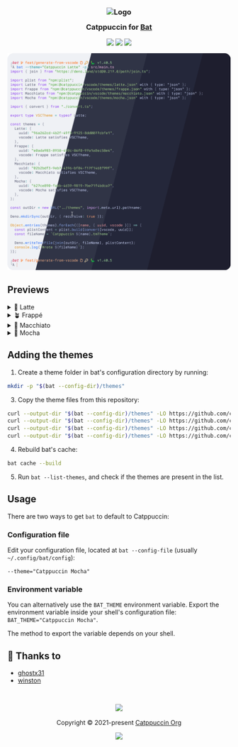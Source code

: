 <h3 align="center">
	<img src="https://raw.githubusercontent.com/catppuccin/catppuccin/main/assets/logos/exports/1544x1544_circle.png" width="100" alt="Logo"/><br/>
	<img src="https://raw.githubusercontent.com/catppuccin/catppuccin/main/assets/misc/transparent.png" height="30" width="0px"/>
	Catppuccin for <a href="https://github.com/sharkdp/bat">Bat</a>
	<img src="https://raw.githubusercontent.com/catppuccin/catppuccin/main/assets/misc/transparent.png" height="30" width="0px"/>
</h3>

<p align="center">
	<a href="https://github.com/catppuccin/bat/stargazers"><img src="https://img.shields.io/github/stars/catppuccin/bat?colorA=363a4f&colorB=b7bdf8&style=for-the-badge"></a>
	<a href="https://github.com/catppuccin/bat/issues"><img src="https://img.shields.io/github/issues/catppuccin/bat?colorA=363a4f&colorB=f5a97f&style=for-the-badge"></a>
	<a href="https://github.com/catppuccin/bat/contributors"><img src="https://img.shields.io/github/contributors/catppuccin/bat?colorA=363a4f&colorB=a6da95&style=for-the-badge"></a>
</p>

<p align="center">
	<img src="assets/preview.webp"/>
</p>

## Previews

<details>
<summary>🌻 Latte</summary>
<img src="assets/latte.webp"/>
</details>
<details>
<summary>🪴 Frappé</summary>
<img src="assets/frappe.webp"/>
</details>
<details>
<summary>🌺 Macchiato</summary>
<img src="assets/macchiato.webp"/>
</details>
<details>
<summary>🌿 Mocha</summary>
<img src="assets/mocha.webp"/>
</details>

## Adding the themes

1. Create a theme folder in bat's configuration directory by running:

```bash
mkdir -p "$(bat --config-dir)/themes"
```

3. Copy the theme files from this repository:

```bash
curl --output-dir "$(bat --config-dir)/themes" -LO https://github.com/catppuccin/bat/raw/main/themes/Catppuccin%20Latte.tmTheme
curl --output-dir "$(bat --config-dir)/themes" -LO https://github.com/catppuccin/bat/raw/main/themes/Catppuccin%20Frappe.tmTheme
curl --output-dir "$(bat --config-dir)/themes" -LO https://github.com/catppuccin/bat/raw/main/themes/Catppuccin%20Macchiato.tmTheme
curl --output-dir "$(bat --config-dir)/themes" -LO https://github.com/catppuccin/bat/raw/main/themes/Catppuccin%20Mocha.tmTheme
```

4. Rebuild bat's cache:

```bash
bat cache --build
```

5. Run `bat --list-themes`, and check if the themes are present in the list.

## Usage

There are two ways to get `bat` to default to Catppuccin:

### Configuration file

Edit your configuration file, located at `bat --config-file` (usually `~/.config/bat/config`):

```
--theme="Catppuccin Mocha"
```

### Environment variable

You can alternatively use the `BAT_THEME` environment variable. Export the environment variable inside your shell's configuration file: `BAT_THEME="Catppuccin Mocha"`.

The method to export the variable depends on your shell.

## 💝 Thanks to

- [ghostx31](https://github.com/ghostx31)
- [winston](https://github.com/nekowinston)

&nbsp;

<p align="center">
	<img src="https://raw.githubusercontent.com/catppuccin/catppuccin/main/assets/footers/gray0_ctp_on_line.svg?sanitize=true" />
</p>

<p align="center">
	Copyright &copy; 2021-present <a href="https://github.com/catppuccin" target="_blank">Catppuccin Org</a>
</p>

<p align="center">
	<a href="https://github.com/catppuccin/catppuccin/blob/main/LICENSE"><img src="https://img.shields.io/static/v1.svg?style=for-the-badge&label=License&message=MIT&logoColor=d9e0ee&colorA=363a4f&colorB=b7bdf8"/></a>
</p>
